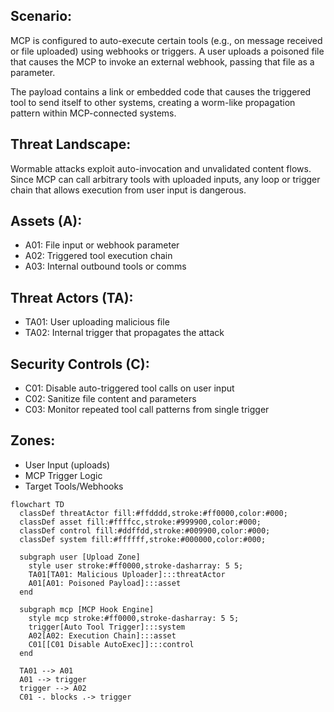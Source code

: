## Scenario:
MCP is configured to auto-execute certain tools (e.g., on message received or file uploaded) using webhooks or triggers. A user uploads a poisoned file that causes the MCP to invoke an external webhook, passing that file as a parameter.

The payload contains a link or embedded code that causes the triggered tool to send itself to other systems, creating a worm-like propagation pattern within MCP-connected systems.

## Threat Landscape:
Wormable attacks exploit auto-invocation and unvalidated content flows. Since MCP can call arbitrary tools with uploaded inputs, any loop or trigger chain that allows execution from user input is dangerous.

## Assets (A):
* A01: File input or webhook parameter
* A02: Triggered tool execution chain
* A03: Internal outbound tools or comms

## Threat Actors (TA):
* TA01: User uploading malicious file
* TA02: Internal trigger that propagates the attack

## Security Controls (C):
* C01: Disable auto-triggered tool calls on user input
* C02: Sanitize file content and parameters
* C03: Monitor repeated tool call patterns from single trigger

## Zones:
* User Input (uploads)
* MCP Trigger Logic
* Target Tools/Webhooks

```mermaid
flowchart TD
  classDef threatActor fill:#ffdddd,stroke:#ff0000,color:#000;
  classDef asset fill:#ffffcc,stroke:#999900,color:#000;
  classDef control fill:#ddffdd,stroke:#009900,color:#000;
  classDef system fill:#ffffff,stroke:#000000,color:#000;

  subgraph user [Upload Zone]
    style user stroke:#ff0000,stroke-dasharray: 5 5;
    TA01[TA01: Malicious Uploader]:::threatActor
    A01[A01: Poisoned Payload]:::asset
  end

  subgraph mcp [MCP Hook Engine]
    style mcp stroke:#ff0000,stroke-dasharray: 5 5;
    trigger[Auto Tool Trigger]:::system
    A02[A02: Execution Chain]:::asset
    C01[[C01 Disable AutoExec]]:::control
  end

  TA01 --> A01
  A01 --> trigger
  trigger --> A02
  C01 -. blocks .-> trigger
```